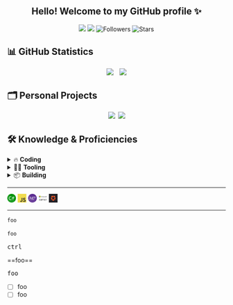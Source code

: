 <p align="center">
	<h2 align="center">Hello! Welcome to my GitHub profile ✨</h2>
</p>
<p align="center">
  <img src="https://komarev.com/ghpvc/?username=wuoyrd&color=57a6e6&label=Views&logo=github&style=flat">
  <img src="https://badges.pufler.dev/visits/wuoyrd/wuoyrd?color=fbe6a4&logo=github&style=flat"/>
  <img alt="Followers" src="https://img.shields.io/github/followers/wuoyrd?label=follow&color=52cca3&style=flat"/>
  <img alt="Stars" src="https://img.shields.io/github/stars/wuoyrd?label=watch&color=f57676&style=flat"/>
</p>



## 📊 GitHub Statistics

<p align="center">
  	<img width="48%" src="https://github-readme-stats.vercel.app/api?username=wuoyrd&theme=github_dark&show_icons=true&hide_border=true&bg_color=2d333b&icon_color=fbe6a4&title_color=57a6e6&text_color=d6d6d6&count_private=true"/>
  	&ensp;
  	<img width="48%" src="https://github-readme-streak-stats.herokuapp.com/?user=wuoyrd&theme=github-dark-blue&hide_border=true&background=2d333b&title=57a6e6&ring=fbe6a4&fire=f57676&sideNums=67a6e6&dates=a6a6a6&currStreakLabel=e6e6e6&sideLabels=e6e6e6&stroke=797C82"/>
  </p>

## 🗂️ Personal Projects

<p align="center">
	<a href="https://github.com/wuoyrd/vs-theme-goodnight"><img src="https://github-readme-stats.vercel.app/api/pin/?username=wuoyrd&repo=vs-theme-goodnight&show_owner=true&theme=github_dark&hide_border=true&bg_color=2d333b&icon_color=fbe6a4&title_color=57a6e6&text_color=d6d6d6&line_height=27"/></a>&ensp;<a href="https://github.com/wuoyrd/leetcode"><img src="https://github-readme-stats.vercel.app/api/pin/?username=wuoyrd&repo=leetcode&show_owner=true&theme=github_dark&hide_border=true&bg_color=2d333b&icon_color=fbe6a4&title_color=57a6e6&text_color=d6d6d6&line_height=27"/></a>
</p>

## 🛠️ Knowledge & Proficiencies

<details>
	<summary>🔥 <b>Coding</b></summary>
	<p align="left">
    <img src="https://img.shields.io/badge/dotnet-informational?style=flat&logo=dotnet&color=57a6e6"/>
    <img src="https://img.shields.io/badge/C%23-informational?style=flat&logo=Csharp&color=57a6e6"/>
    <img src="https://img.shields.io/badge/HTML-informational?style=flat&logo=html5&logoColor=white&color=57a6e6"/>
    <img src="https://img.shields.io/badge/CSS-informational?style=flat&logo=css3&logoColor=white&color=57a6e6"/>
    <img src="https://img.shields.io/badge/SASS-informational?style=flat&logo=sass&logoColor=white&color=57a6e6"/>
    <img src="https://img.shields.io/badge/JavaScript-informational?style=flat&logo=javascript&logoColor=white&color=57a6e6"/>
    <img src="https://img.shields.io/badge/Node.js-informational?style=flat&logo=node.js&logoColor=white&color=57a6e6"/>
    <img src="https://img.shields.io/badge/Python-informational?style=flat&logo=python&logoColor=white&color=57a6e6"/>
    <img src="https://img.shields.io/badge/Markdown-informational?style=flat&logo=markdown&logoColor=white&color=57a6e6"/>
    <img src="https://img.shields.io/badge/LaTeX-informational?style=flat&logo=latex&logoColor=white&color=57a6e6"/>
    <img src="https://img.shields.io/badge/XML-informational?style=flat&logo=xaml&color=eb525f"/>
    <img src="https://img.shields.io/badge/JSON-informational?style=flat&logo=json&color=eb525f"/>
    <img src="https://img.shields.io/badge/YAML-informational?style=flat&logo=json&color=eb525f"/>
	</p>
</details>
<details><summary>👨‍💻 <b>Tooling</b></summary><p align="left">
<img src="https://img.shields.io/badge/Git-informational?style=flat&logo=git&logoColor=white&color=2bbc8a"/>
<img src="https://img.shields.io/badge/VS%20Code-informational?style=flat&logo=visual-studio-code&logoColor=white&color=2bbc8a"/>
<img src="https://img.shields.io/badge/Visual%20Studio-informational?style=flat&logo=visual-studio&logoColor=white&color=2bbc8a"/>
<img src="https://img.shields.io/badge/Docker-informational?style=flat&logo=docker&logoColor=white&color=2bbc8a"/>
<img src="https://img.shields.io/badge/Kubernetes-informational?style=flat&logo=kubernetes&logoColor=white&color=2bbc8a"/>
<img src="https://img.shields.io/badge/MS_SQL-informational?style=flat&logo=microsoft-sql-server&logoColor=white&color=2bbc8a"/>
<img src="https://img.shields.io/badge/PostgreSQL-informational?style=flat&logo=postgresql&logoColor=white&color=2bbc8a"/>
<img src="https://img.shields.io/badge/SQLite-informational?style=flat&logo=sqlite&logoColor=white&color=2bbc8a"/>
<img src="https://img.shields.io/badge/RavenDB-informational?style=flat&logo=json&logoColor=white&color=2bbc8a"/>
<img src="https://img.shields.io/badge/Redis-informational?style=flat&logo=redis&logoColor=white&color=2bbc8a"/>
<img src="https://img.shields.io/badge/RabbitMQ-informational?style=flat&logo=rabbitmq&logoColor=white&color=2bbc8a"/>
<img src="https://img.shields.io/badge/Kafka-informational?style=flat&logo=apachekafka&logoColor=white&color=2bbc8a"/>
<img src="https://img.shields.io/badge/EventStoreDB-informational?style=flat&logo=eventstore&logoColor=white&color=2bbc8a"/>
<img src="https://img.shields.io/badge/Postman-informational?style=flat&logo=postman&logoColor=white&color=2bbc8a"/>
<img src="https://img.shields.io/badge/Insomnia-informational?style=flat&logo=insomnia&logoColor=white&color=2bbc8a"/>
</p></details>
<details>
	<summary>📦 <b>Building</b></summary>
	<p align="left">
    <img src="https://img.shields.io/badge/AzureDevOps-informational?style=flat&logo=azure-devops&logoColor=white&color=ac8fbd"/>
    <img src="https://img.shields.io/badge/Octopus_Deploy-informational?style=flat&logo=octopus-deploy&logoColor=white&color=ac8fbd"/>
    <img src="https://img.shields.io/badge/GitHub%20Actions-informational?style=flat&logo=github%20actions&logoColor=white&color=ac8fbd"/>
    <img src="https://img.shields.io/badge/Terraform-informational?style=flat&logo=terraform&logoColor=white&color=ac8fbd"/>
    <img src="https://img.shields.io/badge/Helm-informational?style=flat&logo=helm&logoColor=white&color=ac8fbd"/>
    <img src="https://img.shields.io/badge/AWS-informational?style=flat&logo=amazon&logoColor=white&color=ac8fbd"/>
    <img src="https://img.shields.io/badge/Bash-informational?style=flat&logo=gnu-bash&logoColor=white&color=ffe882"/>
    <img src="https://img.shields.io/badge/PowerShell-informational?style=flat&logo=powershell&logoColor=white&color=ffe882"/>
    <img src="https://img.shields.io/badge/WSL2-informational?style=flat&logo=ubuntu&logoColor=white&color=ffe882"/>
	</p>
</details>

---

<code><img height="20" src="https://raw.githubusercontent.com/github/explore/9bf8506/topics/csharp/csharp.png"/></code>
<code><img height="20" src="https://raw.githubusercontent.com/github/explore/9bf8506/topics/javascript/javascript.png"/></code>
<code><img height="20" src="https://raw.githubusercontent.com/github/explore/9bf8506/topics/dotnet/dotnet.png"/></code>
<code><img height="20" src="https://raw.githubusercontent.com/github/explore/9bf8506/topics/aspnet/aspnet.png"/></code>
<code><img height="20" src="https://raw.githubusercontent.com/github/explore/9bf8506/topics/auth0/auth0.png"/></code>

---

```
foo
```

`foo`

<kbd>ctrl</kbd>

==foo==

<span class="highlight"><pre>foo</pre></span>

-[ ] foo
-[ ] foo
